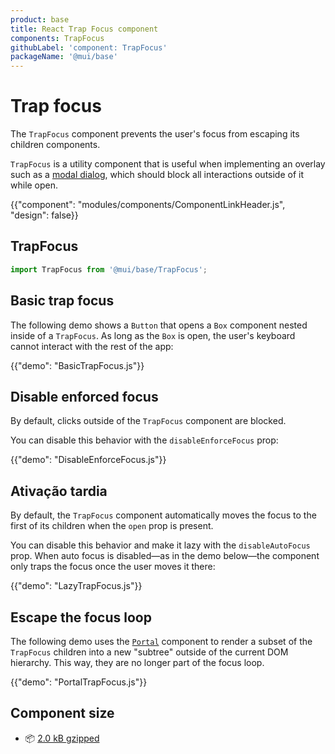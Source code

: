 ```yaml
---
product: base
title: React Trap Focus component
components: TrapFocus
githubLabel: 'component: TrapFocus'
packageName: '@mui/base'
---
```


# Trap focus

<p class="description">The <code>TrapFocus</code> component prevents the user's focus from escaping its children components.</p>

`TrapFocus` is a utility component that is useful when implementing an overlay such as a [modal dialog](/base/react-modal/), which should block all interactions outside of it while open.

{{"component": "modules/components/ComponentLinkHeader.js", "design": false}}

## TrapFocus

```js
import TrapFocus from '@mui/base/TrapFocus';
```

## Basic trap focus

The following demo shows a `Button` that opens a `Box` component nested inside of a `TrapFocus`. As long as the `Box` is open, the user's keyboard cannot interact with the rest of the app:

{{"demo": "BasicTrapFocus.js"}}

## Disable enforced focus

By default, clicks outside of the `TrapFocus` component are blocked.

You can disable this behavior with the `disableEnforceFocus` prop:

{{"demo": "DisableEnforceFocus.js"}}

## Ativação tardia

By default, the `TrapFocus` component automatically moves the focus to the first of its children when the `open` prop is present.

You can disable this behavior and make it lazy with the `disableAutoFocus` prop. When auto focus is disabled—as in the demo below—the component only traps the focus once the user moves it there:

{{"demo": "LazyTrapFocus.js"}}

## Escape the focus loop

The following demo uses the [`Portal`](/base/react-portal/) component to render a subset of the `TrapFocus` children into a new "subtree" outside of the current DOM hierarchy. This way, they are no longer part of the focus loop.

{{"demo": "PortalTrapFocus.js"}}

## Component size

- 📦 [2.0 kB gzipped](https://bundlephobia.com/package/@mui/base@latest)
